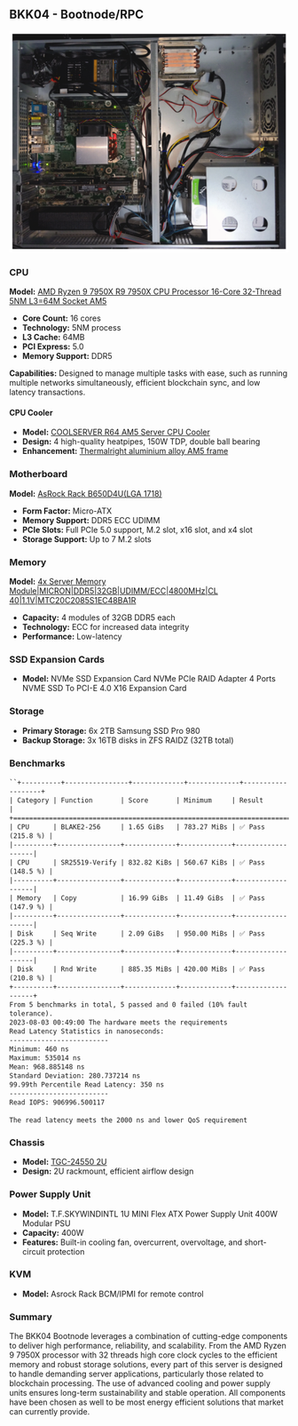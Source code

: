 ## BKK04 - Bootnode/RPC
![BKK04](./images/bkk04/bkk04_internals.webp)

### CPU
**Model:** [AMD Ryzen 9 7950X R9 7950X CPU Processor 16-Core 32-Thread 5NM L3=64M Socket AM5](https://www.amd.com/en/products/cpu/amd-ryzen-9-7950x)

- **Core Count:** 16 cores
- **Technology:** 5NM process
- **L3 Cache:** 64MB
- **PCI Express:** 5.0
- **Memory Support:** DDR5

**Capabilities:** Designed to manage multiple tasks with ease, such as running
multiple networks simultaneously, efficient blockchain sync, and low latency
transactions.

#### CPU Cooler
- **Model:** [COOLSERVER R64 AM5 Server CPU Cooler](https://aliexpress.com/item/1005004850411911.html)
- **Design:** 4 high-quality heatpipes, 150W TDP, double ball bearing
- **Enhancement:** [Thermalright aluminium alloy AM5 frame](https://aliexpress.com/item/1005004904430608.html)

### Motherboard
**Model:** [AsRock Rack B650D4U(LGA 1718)](https://www.asrockrack.com/general/productdetail.asp?Model=B650D4U#Specifications)

- **Form Factor:** Micro-ATX
- **Memory Support:** DDR5 ECC UDIMM
- **PCIe Slots:** Full PCIe 5.0 support, M.2 slot, x16 slot, and x4 slot
- **Storage Support:** Up to 7 M.2 slots

### Memory
**Model:** [4x Server Memory Module|MICRON|DDR5|32GB|UDIMM/ECC|4800MHz|CL 40|1.1V|MTC20C2085S1EC48BA1R](https://www.amazon.com/Server-Memory-Module-4800MHz-MTC20C2085S1EC48BA1R)

- **Capacity:** 4 modules of 32GB DDR5 each
- **Technology:** ECC for increased data integrity
- **Performance:** Low-latency

### SSD Expansion Cards
- **Model:** NVMe SSD Expansion Card NVMe PCIe RAID Adapter 4 Ports NVME SSD To
PCI-E 4.0 X16 Expansion Card

### Storage
- **Primary Storage:** 6x 2TB Samsung SSD Pro 980
- **Backup Storage:** 3x 16TB disks in ZFS RAIDZ (32TB total)

### Benchmarks
```
``+----------+----------------+-------------+-------------+-------------------+
| Category | Function       | Score       | Minimum     | Result            |
+===========================================================================+
| CPU      | BLAKE2-256     | 1.65 GiBs   | 783.27 MiBs | ✅ Pass (215.8 %) |
|----------+----------------+-------------+-------------+-------------------|
| CPU      | SR25519-Verify | 832.82 KiBs | 560.67 KiBs | ✅ Pass (148.5 %) |
|----------+----------------+-------------+-------------+-------------------|
| Memory   | Copy           | 16.99 GiBs  | 11.49 GiBs  | ✅ Pass (147.9 %) |
|----------+----------------+-------------+-------------+-------------------|
| Disk     | Seq Write      | 2.09 GiBs   | 950.00 MiBs | ✅ Pass (225.3 %) |
|----------+----------------+-------------+-------------+-------------------|
| Disk     | Rnd Write      | 885.35 MiBs | 420.00 MiBs | ✅ Pass (210.8 %) |
+----------+----------------+-------------+-------------+-------------------+
From 5 benchmarks in total, 5 passed and 0 failed (10% fault tolerance).
2023-08-03 00:49:00 The hardware meets the requirements
Read Latency Statistics in nanoseconds:
-------------------------
Minimum: 460 ns
Maximum: 535014 ns
Mean: 968.885148 ns
Standard Deviation: 280.737214 ns
99.99th Percentile Read Latency: 350 ns
-------------------------
Read IOPS: 906996.500117

The read latency meets the 2000 ns and lower QoS requirement
```

### Chassis
- **Model:** [TGC-24550 2U](https://www.pcgallery.co.th/product/tgc-24550-3-0/)
- **Design:** 2U rackmount, efficient airflow design

### Power Supply Unit
- **Model:** T.F.SKYWINDINTL 1U MINI Flex ATX Power Supply Unit 400W Modular
PSU
- **Capacity:** 400W
- **Features:** Built-in cooling fan, overcurrent, overvoltage, and
short-circuit protection

### KVM
- **Model:** Asrock Rack BCM/IPMI for remote control

### Summary

The BKK04 Bootnode leverages a combination of cutting-edge components to
deliver high performance, reliability, and scalability. From the AMD Ryzen 9
7950X processor with 32 threads high core clock cycles to the efficient memory
and robust storage solutions, every part of this server is designed to handle
demanding server applications, particularly those related to blockchain
processing. The use of advanced cooling and power supply units ensures
long-term sustainability and stable operation. All components have been
chosen as well to be most energy efficient solutions that market can currently
provide.
